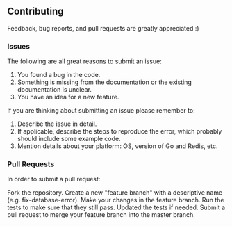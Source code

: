 Contributing
------------

Feedback, bug reports, and pull requests are greatly appreciated :)

### Issues

The following are all great reasons to submit an issue:

1. You found a bug in the code.
2. Something is missing from the documentation or the existing documentation is unclear.
3. You have an idea for a new feature.

If you are thinking about submitting an issue please remember to:

1. Describe the issue in detail.
2. If applicable, describe the steps to reproduce the error, which probably should include some example code.
3. Mention details about your platform: OS, version of Go and Redis, etc.

### Pull Requests

In order to submit a pull request:

Fork the repository.
Create a new "feature branch" with a descriptive name (e.g. fix-database-error).
Make your changes in the feature branch.
Run the tests to make sure that they still pass. Updated the tests if needed.
Submit a pull request to merge your feature branch into the master branch.
